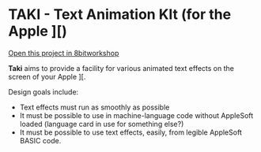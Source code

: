 # TAKI - Text Animation KIt (for the Apple \]\[)

[Open this project in 8bitworkshop](http://8bitworkshop.com/dev/?platform=apple2&githubURL=https%3A%2F%2Fgithub.com%2Fmicahcowan%2Fa2taki&file=taki.s)

**Taki** aims to provide a facility for various animated text effects
on the screen of your Apple \]\[.

Design goals include:
  * Text effects must run as smoothly as possible
  * It must be possible to use in machine-language code without
    AppleSoft loaded (language card in use for something else?)
  * It must be possible to use text effects, easily, from legible AppleSoft BASIC code.
